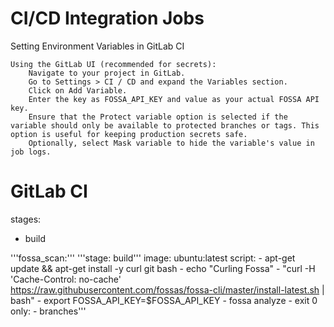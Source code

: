 # CI/CD Integration Jobs

Setting Environment Variables in GitLab CI

    Using the GitLab UI (recommended for secrets):
        Navigate to your project in GitLab.
        Go to Settings > CI / CD and expand the Variables section.
        Click on Add Variable.
        Enter the key as FOSSA_API_KEY and value as your actual FOSSA API key.
        Ensure that the Protect variable option is selected if the variable should only be available to protected branches or tags. This option is useful for keeping production secrets safe.
        Optionally, select Mask variable to hide the variable's value in job logs.

# GitLab CI
stages:
  - build

'''fossa_scan:'''
  '''stage: build'''
  image: ubuntu:latest
  script:
    - apt-get update && apt-get install -y curl git bash
    - echo "Curling Fossa"
    - "curl -H 'Cache-Control: no-cache' https://raw.githubusercontent.com/fossas/fossa-cli/master/install-latest.sh | bash"
    - export FOSSA_API_KEY=$FOSSA_API_KEY
    - fossa analyze
    - exit 0
  only:
    - branches'''

